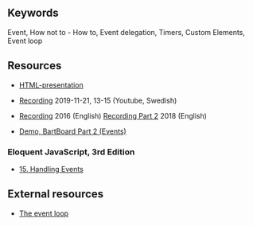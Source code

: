## Keywords
Event, How not to - How to, Event delegation, Timers, Custom Elements, Event loop

## Resources
- [HTML-presentation](https://rawgit.com/CS-LNU-Learning-Objects/client-side-javascript/master/lectures/03-event/index.html)
- [Recording](https://youtu.be/A98309YcbSc) 2019-11-21, 13-15 (Youtube, Swedish)
- [Recording](https://youtu.be/vek2dwPV4Lw?t=1h1m29s) 2016 (English) [Recording Part 2](https://youtu.be/uxHJIp5bFd0) 2018 (English)

- [Demo, BartBoard Part 2 (Events)](https://youtu.be/7fAUyQJsOLQ)

### Eloquent JavaScript, 3rd Edition

- [15. Handling Events](http://eloquentjavascript.net/15_event.html)

## External resources
* [The event loop](https://developer.mozilla.org/en-US/docs/Web/JavaScript/EventLoop)
